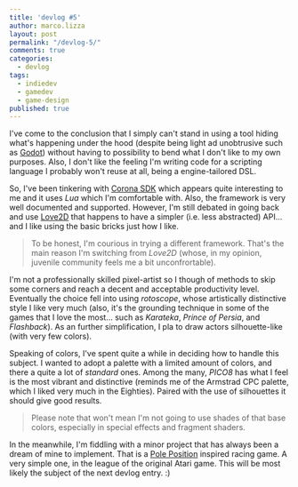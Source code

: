 ```yaml
---
title: 'devlog #5'
author: marco.lizza
layout: post
permalink: "/devlog-5/"
comments: true
categories: 
  - devlog
tags: 
  - indiedev
  - gamedev
  - game-design
published: true
---
```

I've come to the conclusion that I simply can't stand in using a tool hiding what's happening under the hood (despite being light ad unobtrusive such as [Godot](https://godotengine.org/)) without having to possibility to bend what I don't like to my own purposes. Also, I don't like the feeling I'm writing code for a scripting language I probably won't reuse at all, being a engine-tailored DSL.

So, I've been tinkering with [Corona SDK](https://coronalabs.com/) which appears quite interesting to me and it uses *Lua* which I'm comfortable with. Also, the framework is very well documented and supported. However, I'm still debated in going back and use [Love2D](https://love2d.org/) that happens to have a simpler (i.e. less abstracted) API... and I like using the basic bricks just how I like.

> To be honest, I'm courious in trying a different framework. That's the main reason I'm switching from *Love2D* (whose, in my opinion, juvenile community feels me a bit unconfrortable).

I'm not a professionally skilled pixel-artist so I though of methods to skip some corners and reach a decent and acceptable productivity level. Eventually the choice fell into using *rotoscope*, whose artistically distinctive style I like very much (also, it's the grounding technique in some of the games that I love the most... such as *Karateka*, *Prince of Persia*, and *Flashback*). As an further simplification, I pla to draw actors silhouette-like (with very few colors).

Speaking of colors, I've spent quite a while in deciding how to handle this subject. I wanted to adopt a palette with a limited amount of colors, and there a quite a lot of *standard* ones. Among the many, *PICO8* has what I feel is the most vibrant and distinctive (reminds me of the Armstrad CPC palette, which I liked very much in the Eighties). Paired with the use of silhouettes it should give good results.

> Please note that won't mean I'm not going to use shades of that base colors, especially in special effects and fragment shaders.

In the meanwhile, I'm fiddling with a minor project that has always been a dream of mine to implement. That is a [Pole Position](https://en.wikipedia.org/wiki/Pole_Position_(video_game)) inspired racing game. A very simple one, in the league of the original Atari game. This will be most likely the subject of the next devlog entry. :)
